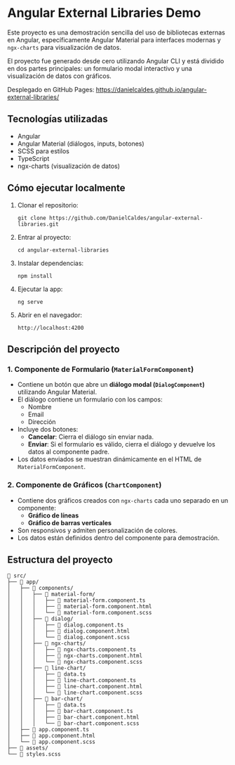 # Angular External Libraries Demo

Este proyecto es una demostración sencilla del uso de bibliotecas externas en Angular, específicamente Angular Material para interfaces modernas y `ngx-charts` para visualización de datos.

El proyecto fue generado desde cero utilizando Angular CLI y está dividido en dos partes principales: un formulario modal interactivo y una visualización de datos con gráficos.

Desplegado en GitHub Pages: https://danielcaldes.github.io/angular-external-libraries/

## Tecnologías utilizadas

- Angular
- Angular Material (diálogos, inputs, botones)
- SCSS para estilos
- TypeScript
- ngx-charts (visualización de datos)

## Cómo ejecutar localmente

1. Clonar el repositorio:
   ```
   git clone https://github.com/DanielCaldes/angular-external-libraries.git
   ```
2. Entrar al proyecto:
   ```
   cd angular-external-libraries
   ```
3. Instalar dependencias:
   ```
   npm install
   ```
4. Ejecutar la app:
   ```
   ng serve
   ```
5. Abrir en el navegador:
   ```
   http://localhost:4200
   ```

## Descripción del proyecto

### 1. Componente de Formulario (`MaterialFormComponent`)

- Contiene un botón que abre un **diálogo modal (`DialogComponent`)** utilizando Angular Material.
- El diálogo contiene un formulario con los campos:
  - Nombre
  - Email
  - Dirección
- Incluye dos botones:
  - **Cancelar**: Cierra el diálogo sin enviar nada.
  - **Enviar**: Si el formulario es válido, cierra el diálogo y devuelve los datos al componente padre.
- Los datos enviados se muestran dinámicamente en el HTML de `MaterialFormComponent`.

### 2. Componente de Gráficos (`ChartComponent`)

- Contiene dos gráficos creados con `ngx-charts` cada uno separado en un componente:
  - **Gráfico de líneas**
  - **Gráfico de barras verticales**
- Son responsivos y admiten personalización de colores.
- Los datos están definidos dentro del componente para demostración.

## Estructura del proyecto

```
📁 src/
├── 📁 app/
│   ├── 📁 components/
│   │   ├── 📁 material-form/
│   │   │   ├── 📄 material-form.component.ts
│   │   │   ├── 📄 material-form.component.html
│   │   │   └── 📄 material-form.component.scss
│   │   ├── 📁 dialog/
│   │   │   ├── 📄 dialog.component.ts
│   │   │   ├── 📄 dialog.component.html
│   │   │   └── 📄 dialog.component.scss
│   │   ├── 📁 ngx-charts/
│   │   │   ├── 📄 ngx-charts.component.ts
│   │   │   ├── 📄 ngx-charts.component.html
│   │   │   └── 📄 ngx-charts.component.scss
│   │   ├── 📁 line-chart/
│   │   │   ├── 📄 data.ts
│   │   │   ├── 📄 line-chart.component.ts
│   │   │   ├── 📄 line-chart.component.html
│   │   │   └── 📄 line-chart.component.scss
│   │   ├── 📁 bar-chart/
│   │   │   ├── 📄 data.ts
│   │   │   ├── 📄 bar-chart.component.ts
│   │   │   ├── 📄 bar-chart.component.html
│   │   │   └── 📄 bar-chart.component.scss
│   ├── 📄 app.component.ts
│   ├── 📄 app.component.html
│   └── 📄 app.component.scss
├── 📁 assets/
└── 📄 styles.scss
```

